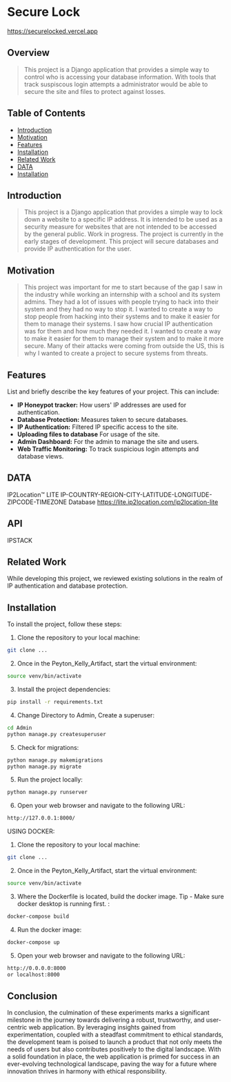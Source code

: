 # Secure Lock 
<https://securelocked.vercel.app>
## Overview

> This project is a Django application that provides a simple way to control who is accessing your database information. With tools that track suspiscous login attempts a administrator would be able to secure the site and files to protect against losses.

## Table of Contents

+ [Introduction](#introduction)
+ [Motivation](#motivation)
+ [Features](#features)
+ [Installation](#installation)
+ [Related Work](#related-work)
+ [DATA](#data)
+ [Installation](#installation)

## Introduction

> This project is a Django application that provides a simple way to lock down a website to a specific IP address. It is intended to be used as a security measure for websites that are not intended to be accessed by the general public. Work in progress. The project is currently in the early stages of development. This project will secure databases and provide IP authentication for the user.

## Motivation

> This project was important for me to start because of the gap I saw in the industry while working an internship with a school and its system admins. They had a lot of issues with people trying to hack into their system and they had no way to stop it. I wanted to create a way to stop people from hacking into their systems and to make it easier for them to manage their systems. I saw how crucial IP authentication was for them and how much they needed it. I wanted to create a way to make it easier for them to manage their system and to make it more secure. Many of their attacks were coming from outside the US, this is why I wanted to create a project to secure systems from threats.

## Features

List and briefly describe the key features of your project. This can include:

+ **IP Honeypot tracker:** How users' IP addresses are used for authentication.
+ **Database Protection:** Measures taken to secure databases.
+ **IP Authentication:** Filtered IP specific access to the site.
+ **Uploading files to database** For usage of the site.
+ **Admin Dashboard:** For the admin to manage the site and users.
+ **Web Traffic Monitoring:**  To track suspicious login attempts and database views.

## DATA

IP2Location™ LITE IP-COUNTRY-REGION-CITY-LATITUDE-LONGITUDE-ZIPCODE-TIMEZONE Database
<https://lite.ip2location.com/ip2location-lite>

## API 
IPSTACK

## Related Work

While developing this project, we reviewed existing solutions in the realm of IP authentication and database protection.

## Installation

To install the project, follow these steps:

1. Clone the repository to your local machine:

```bash
git clone ...
```

2. Once in the Peyton_Kelly_Artifact, start the virtual environment:

```bash
source venv/bin/activate
```

3. Install the project dependencies:

```bash
pip install -r requirements.txt
```

4. Change Directory to Admin, Create a superuser:

```bash
cd Admin
python manage.py createsuperuser
```

5. Check for migrations:

```bash
python manage.py makemigrations
python manage.py migrate
```


5. Run the project locally:

```bash
python manage.py runserver
```

6. Open your web browser and navigate to the following URL:

```bash
http://127.0.0.1:8000/
```

USING DOCKER:

1. Clone the repository to your local machine:

```bash
git clone ...
```

2. Once in the Peyton_Kelly_Artifact, start the virtual environment:

```bash
source venv/bin/activate
```

3. Where the Dockerfile is located, build the docker image. Tip - Make sure docker desktop is running first. :

```bash
docker-compose build
```

4. Run the docker image:

```bash
docker-compose up
```

5. Open your web browser and navigate to the following URL:

```bash
http://0.0.0.0:8000
or localhost:8000
```

## Conclusion

In conclusion, the culmination of these experiments marks a significant milestone in the journey towards delivering a robust, trustworthy, and user-centric web application. By leveraging insights gained from experimentation, coupled with a steadfast commitment to ethical standards, the development team is poised to launch a product that not only meets the needs of users but also contributes positively to the digital landscape. With a solid foundation in place, the web application is primed for success in an ever-evolving technological landscape, paving the way for a future where innovation thrives in harmony with ethical responsibility.







